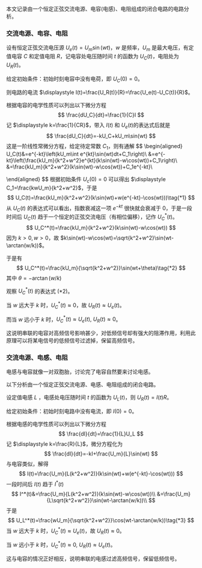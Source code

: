 本文记录由一个恒定正弦交流电源、电容(电感)、电阻组成的闭合电路的电路分析。

### 交流电源、电容、电阻

设有恒定正弦交流电压源 $U_e(t)=U_m\sin(wt)$，$w$ 是频率，$U_m$ 是最大电压，有定值电容 $C$ 和定值电阻 $R$，记电容处电压随时间 $t$ 的函数为 $U_C(t)$，电阻处为 $U_R(t)$。

给定初始条件：初始时刻电容中没有电荷，即 $U_C(0)=0$。

则电路的电流 $\displaystyle I(t)=\frac{U_R(t)}{R}=\frac{U_e(t)-U_C(t)}{R}$。

根据电容的电学性质可以列出以下微分方程
$$
\frac{dU_C}{dt}=\frac{1}{C}I
$$
记 $\displaystyle k=\frac{1}{CR}$，带入 $I(t)$ 和 $U_e(t)$的表达式后就是
$$
\frac{dU_C}{dt}=-kU_C+kU_m\sin(wt)
$$
这是一阶线性常微分方程，给定待定常数 $C_1$，则有通解
$$
\begin{aligned}
U_C(t)&=e^{-kt}\left(kU_m\int e^{kt}\sin(wt)dt+C_1\right)\\
&=e^{-kt}\left(\frac{kU_m}{k^2+w^2}e^{kt}(k\sin(wt)-w\cos(wt))+C_1\right)\\
&=\frac{kU_m}{k^2+w^2}(k\sin(wt)-w\cos(wt))+C_1e^{-kt}\\

\end{aligned}
$$
根据初始条件 $U_c(0)=0$ 可以得出 $\displaystyle C_1=\frac{kwU_m}{k^2+w^2}$，于是
$$
U_C(t)=\frac{kU_m}{k^2+w^2}(k\sin(wt)+w(e^{-kt}-\cos(wt)))\tag{*1}
$$
从 $U_C(t)$ 的表达式可以看出，指数衰减这一项 $e^{-kt}$ 很快就会衰减于 $0$，于是一段时间后 $U_C(t)$ 趋于一个恒定的正弦交流电压（有相位偏移），记作 $U_C^*(t)$。
$$
U_C^*(t)=\frac{kU_m}{k^2+w^2}(k\sin(wt)-w\cos(wt))
$$
因为 $k>0,w>0$，故 $k\sin(wt)-w\cos(wt)=\sqrt{k^2+w^2}\sin(wt-\arctan(w/k))$。

于是有
$$
U_C^*(t)=\frac{kU_m}{\sqrt{k^2+w^2}}\sin(wt+\theta)\tag{*2}
$$
其中 $\theta=-\arctan(w/k)$

观察 $U_C^*(t)$ 的表达式 $\text{(*2)}$。

当 $w$ 远大于 $k$ 时，$U_C^*(t)\approx 0$，故 $U_R(t)\approx U_e(t)$。

而当 $w$ 远小于 $k$ 时，$U_C^*(t)\approx U_e(t),\ U_R(t)\approx 0$。

这说明串联的电容对高频信号影响甚少，对低频信号却有强大的阻滞作用，利用此原理可以将某电信号的低频信号过滤掉，保留高频信号。

### 交流电源、电感、电阻

电感与电容就像一对双胞胎，讨论完了电容自然要来讨论电感。

以下分析由一个恒定正弦交流电源、电感、电阻组成的闭合电路。

设定值电感 $L$ ，电感处电压随时间 $t$ 的函数为 $U_L(t)$，则 $U_R(t)=I(t)R$。

给定初始条件：初始时刻电路中没有电流，即 $I(0)=0$。

根据电感的电学性质可以列出以下微分方程
$$
\frac{dI}{dt}=\frac{1}{L}U_L
$$
记 $\displaystyle k=\frac{R}{L}$，微分方程化为
$$
\frac{dI}{dt}=-kI+\frac{U_m}{L}\sin(wt)
$$
与电容类似，解得
$$
I(t)=\frac{U_m}{L(k^2+w^2)}(k\sin(wt)+w(e^{-kt}-\cos(wt)))
$$
一段时间后 $I(t)$ 趋于 $I^*(t)$
$$
I^*(t)&=\frac{U_m}{L(k^2+w^2)}(k\sin(wt)-w\cos(wt))\\
&=\frac{U_m}{L\sqrt{k^2+w^2}}\sin(wt-\arctan(w/k))\\
$$
于是
$$
U_L^*(t)=\frac{wU_m}{\sqrt{k^2+w^2}}\cos(wt-\arctan(w/k))\tag{*3}
$$
当 $w$ 远大于 $k$ 时，$U_C^*(t)\approx U_e(t)$，故 $U_R(t)\approx 0$。

当 $w$ 远小于 $k$ 时，$U_C^*(t)\approx 0,\ U_R(t)\approx U_e(t)$。

这与电容的情况正好相反，说明串联的电感过滤高频信号，保留低频信号。















